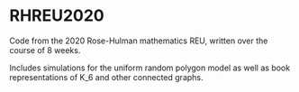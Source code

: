 # RHREU2020
Code from the 2020 Rose-Hulman mathematics REU, written over the course of 8 weeks. 

Includes simulations for the uniform random polygon model as well as book representations of K_6 and other connected graphs.
